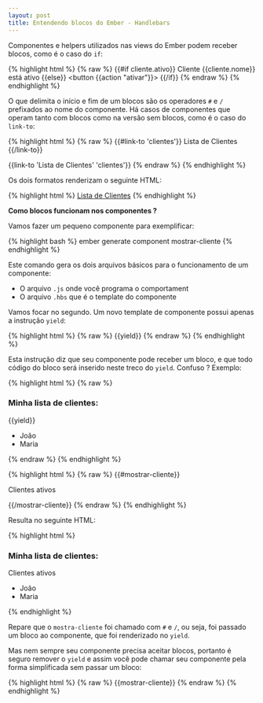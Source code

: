 ```yaml
---
layout: post
title: Entendendo blocos do Ember - Handlebars
---
```


Componentes e helpers utilizados nas views do Ember podem receber blocos, como é o caso do `if`:

{% highlight html %}
{% raw %}
{{#if cliente.ativo}}
  <span class="ativo">Cliente {{cliente.nome}} está ativo</span>
{{else}}
  <button {{action "ativar"}}>
{{/if}}
{% endraw %}
{% endhighlight %}

O que delimita o início e fim de um blocos são os operadores `#` e `/` prefixados ao nome do componente.
Há casos de componentes que operam tanto com blocos como na versão sem blocos, como é o caso do `link-to`:

{% highlight html %}
{% raw %}
{{#link-to 'clientes'}}
  Lista de Clientes
{{/link-to}}

{{link-to 'Lista de Clientes' 'clientes'}}
{% endraw %}
{% endhighlight %}

Os dois formatos renderizam o seguinte HTML:

{% highlight html %}
<a href="/clientes">Lista de Clientes</a>
{% endhighlight %}

**Como blocos funcionam nos componentes ?**

Vamos fazer um pequeno componente para exemplificar:

{% highlight bash %}
ember generate component mostrar-cliente
{% endhighlight %}

Este comando gera os dois arquivos básicos para o funcionamento de um componente:

* O arquivo `.js` onde você programa o comportament
* O arquivo `.hbs` que é o template do componente
 
Vamos focar no segundo. Um novo template de componente possui apenas a instrução `yield`:

{% highlight html %}
{% raw %}
{{yield}}
{% endraw %}
{% endhighlight %}

Esta instrução diz que seu componente pode receber um bloco, e que todo código do bloco será inserido neste treco do `yield`. Confuso ? Exemplo:

{% highlight html %}
{% raw %}
<h3>Minha lista de clientes:</h3>

{{yield}}

<ul>
  <li>João</li>
  <li>Maria</li>
</ul>
{% endraw %}
{% endhighlight %}

{% highlight html %}
{% raw %}
{{#mostrar-cliente}}
<p>Clientes ativos</p>
{{/mostrar-cliente}}
{% endraw %}
{% endhighlight %}

Resulta no seguinte HTML:

{% highlight html %}
<h3>Minha lista de clientes:</h3>
<p>Clientes ativos</p>
<ul>
  <li>João</li>
  <li>Maria</li>
</ul>
{% endhighlight %}

Repare que o `mostra-cliente` foi chamado com `#` e `/`, ou seja, foi passado um bloco ao componente, que foi renderizado no `yield`.

Mas nem sempre seu componente precisa aceitar blocos, portanto é seguro remover o `yield` e assim você pode chamar seu componente pela forma simplificada sem passar um bloco:

{% highlight html %}
{% raw %}
{{mostrar-cliente}}
{% endraw %}
{% endhighlight %}

